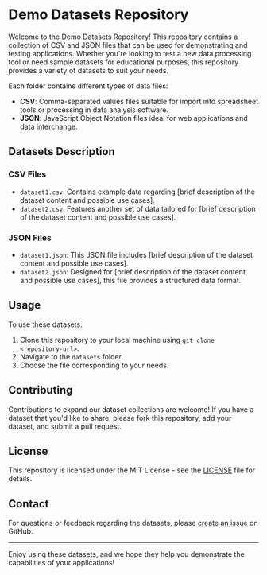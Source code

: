 # Demo Datasets Repository

Welcome to the Demo Datasets Repository! This repository contains a collection of CSV and JSON files that can be used for demonstrating and testing applications. Whether you're looking to test a new data processing tool or need sample datasets for educational purposes, this repository provides a variety of datasets to suit your needs.

Each folder contains different types of data files:
- **CSV**: Comma-separated values files suitable for import into spreadsheet tools or processing in data analysis software.
- **JSON**: JavaScript Object Notation files ideal for web applications and data interchange.

## Datasets Description

### CSV Files

- `dataset1.csv`: Contains example data regarding [brief description of the dataset content and possible use cases].
- `dataset2.csv`: Features another set of data tailored for [brief description of the dataset content and possible use cases].

### JSON Files

- `dataset1.json`: This JSON file includes [brief description of the dataset content and possible use cases].
- `dataset2.json`: Designed for [brief description of the dataset content and possible use cases], this file provides a structured data format.

## Usage

To use these datasets:

1. Clone this repository to your local machine using `git clone <repository-url>`.
2. Navigate to the `datasets` folder.
3. Choose the file corresponding to your needs.

## Contributing

Contributions to expand our dataset collections are welcome! If you have a dataset that you'd like to share, please fork this repository, add your dataset, and submit a pull request.

## License

This repository is licensed under the MIT License - see the [LICENSE](LICENSE) file for details.

## Contact

For questions or feedback regarding the datasets, please [create an issue](https://github.com/otey247/datasets/issues) on GitHub.

---

Enjoy using these datasets, and we hope they help you demonstrate the capabilities of your applications!

